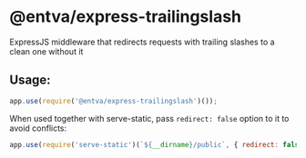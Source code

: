 @entva/express-trailingslash
============================

ExpressJS middleware that redirects requests with trailing slashes to a clean one without it

## Usage:

```javascript
app.use(require('@entva/express-trailingslash')());
```

When used together with serve-static, pass `redirect: false` option to it to avoid conflicts:

```javascript
app.use(require('serve-static')(`${__dirname}/public`, { redirect: false }));
```
